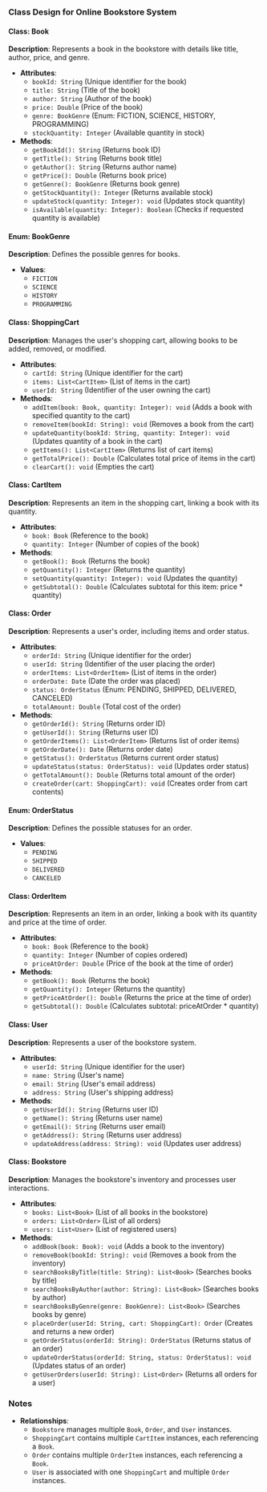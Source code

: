 
### Class Design for Online Bookstore System

#### Class: Book
**Description**: Represents a book in the bookstore with details like title, author, price, and genre.
- **Attributes**:
  - `bookId: String` (Unique identifier for the book)
  - `title: String` (Title of the book)
  - `author: String` (Author of the book)
  - `price: Double` (Price of the book)
  - `genre: BookGenre` (Enum: FICTION, SCIENCE, HISTORY, PROGRAMMING)
  - `stockQuantity: Integer` (Available quantity in stock)
- **Methods**:
  - `getBookId(): String` (Returns book ID)
  - `getTitle(): String` (Returns book title)
  - `getAuthor(): String` (Returns author name)
  - `getPrice(): Double` (Returns book price)
  - `getGenre(): BookGenre` (Returns book genre)
  - `getStockQuantity(): Integer` (Returns available stock)
  - `updateStock(quantity: Integer): void` (Updates stock quantity)
  - `isAvailable(quantity: Integer): Boolean` (Checks if requested quantity is available)

#### Enum: BookGenre
**Description**: Defines the possible genres for books.
- **Values**:
  - `FICTION`
  - `SCIENCE`
  - `HISTORY`
  - `PROGRAMMING`

#### Class: ShoppingCart
**Description**: Manages the user's shopping cart, allowing books to be added, removed, or modified.
- **Attributes**:
  - `cartId: String` (Unique identifier for the cart)
  - `items: List<CartItem>` (List of items in the cart)
  - `userId: String` (Identifier of the user owning the cart)
- **Methods**:
  - `addItem(book: Book, quantity: Integer): void` (Adds a book with specified quantity to the cart)
  - `removeItem(bookId: String): void` (Removes a book from the cart)
  - `updateQuantity(bookId: String, quantity: Integer): void` (Updates quantity of a book in the cart)
  - `getItems(): List<CartItem>` (Returns list of cart items)
  - `getTotalPrice(): Double` (Calculates total price of items in the cart)
  - `clearCart(): void` (Empties the cart)

#### Class: CartItem
**Description**: Represents an item in the shopping cart, linking a book with its quantity.
- **Attributes**:
  - `book: Book` (Reference to the book)
  - `quantity: Integer` (Number of copies of the book)
- **Methods**:
  - `getBook(): Book` (Returns the book)
  - `getQuantity(): Integer` (Returns the quantity)
  - `setQuantity(quantity: Integer): void` (Updates the quantity)
  - `getSubtotal(): Double` (Calculates subtotal for this item: price * quantity)

#### Class: Order
**Description**: Represents a user's order, including items and order status.
- **Attributes**:
  - `orderId: String` (Unique identifier for the order)
  - `userId: String` (Identifier of the user placing the order)
  - `orderItems: List<OrderItem>` (List of items in the order)
  - `orderDate: Date` (Date the order was placed)
  - `status: OrderStatus` (Enum: PENDING, SHIPPED, DELIVERED, CANCELED)
  - `totalAmount: Double` (Total cost of the order)
- **Methods**:
  - `getOrderId(): String` (Returns order ID)
  - `getUserId(): String` (Returns user ID)
  - `getOrderItems(): List<OrderItem>` (Returns list of order items)
  - `getOrderDate(): Date` (Returns order date)
  - `getStatus(): OrderStatus` (Returns current order status)
  - `updateStatus(status: OrderStatus): void` (Updates order status)
  - `getTotalAmount(): Double` (Returns total amount of the order)
  - `createOrder(cart: ShoppingCart): void` (Creates order from cart contents)

#### Enum: OrderStatus
**Description**: Defines the possible statuses for an order.
- **Values**:
  - `PENDING`
  - `SHIPPED`
  - `DELIVERED`
  - `CANCELED`

#### Class: OrderItem
**Description**: Represents an item in an order, linking a book with its quantity and price at the time of order.
- **Attributes**:
  - `book: Book` (Reference to the book)
  - `quantity: Integer` (Number of copies ordered)
  - `priceAtOrder: Double` (Price of the book at the time of order)
- **Methods**:
  - `getBook(): Book` (Returns the book)
  - `getQuantity(): Integer` (Returns the quantity)
  - `getPriceAtOrder(): Double` (Returns the price at the time of order)
  - `getSubtotal(): Double` (Calculates subtotal: priceAtOrder * quantity)

#### Class: User
**Description**: Represents a user of the bookstore system.
- **Attributes**:
  - `userId: String` (Unique identifier for the user)
  - `name: String` (User's name)
  - `email: String` (User's email address)
  - `address: String` (User's shipping address)
- **Methods**:
  - `getUserId(): String` (Returns user ID)
  - `getName(): String` (Returns user name)
  - `getEmail(): String` (Returns user email)
  - `getAddress(): String` (Returns user address)
  - `updateAddress(address: String): void` (Updates user address)

#### Class: Bookstore
**Description**: Manages the bookstore's inventory and processes user interactions.
- **Attributes**:
  - `books: List<Book>` (List of all books in the bookstore)
  - `orders: List<Order>` (List of all orders)
  - `users: List<User>` (List of registered users)
- **Methods**:
  - `addBook(book: Book): void` (Adds a book to the inventory)
  - `removeBook(bookId: String): void` (Removes a book from the inventory)
  - `searchBooksByTitle(title: String): List<Book>` (Searches books by title)
  - `searchBooksByAuthor(author: String): List<Book>` (Searches books by author)
  - `searchBooksByGenre(genre: BookGenre): List<Book>` (Searches books by genre)
  - `placeOrder(userId: String, cart: ShoppingCart): Order` (Creates and returns a new order)
  - `getOrderStatus(orderId: String): OrderStatus` (Returns status of an order)
  - `updateOrderStatus(orderId: String, status: OrderStatus): void` (Updates status of an order)
  - `getUserOrders(userId: String): List<Order>` (Returns all orders for a user)

### Notes
- **Relationships**:
  - `Bookstore` manages multiple `Book`, `Order`, and `User` instances.
  - `ShoppingCart` contains multiple `CartItem` instances, each referencing a `Book`.
  - `Order` contains multiple `OrderItem` instances, each referencing a `Book`.
  - `User` is associated with one `ShoppingCart` and multiple `Order` instances.
